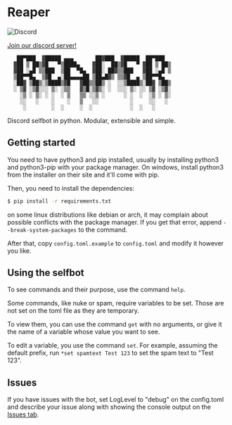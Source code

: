# Reaper
![Discord](https://img.shields.io/discord/1252771277027016744) 

[Join our discord server!](https://discord.gg/QmuqYHBJ)
```
   ██▀███  ▓█████ ▄▄▄       ██▓███  ▓█████  ██▀███
  ▓██ ▒ ██▒▓█   ▀▒████▄    ▓██░  ██▒▓█   ▀ ▓██ ▒ ██▒
  ▓██ ░▄█ ▒▒███  ▒██  ▀█▄  ▓██░ ██▓▒▒███   ▓██ ░▄█ ▒
  ▒██▀▀█▄  ▒▓█  ▄░██▄▄▄▄██ ▒██▄█▓▒ ▒▒▓█  ▄ ▒██▀▀█▄
  ░██▓ ▒██▒░▒████▒▓█   ▓██▒▒██▒ ░  ░░▒████▒░██▓ ▒██▒
  ░ ▒▓ ░▒▓░░░ ▒░ ░▒▒   ▓▒█░▒▓▒░ ░  ░░░ ▒░ ░░ ▒▓ ░▒▓░
    ░▒ ░ ▒░ ░ ░  ░ ▒   ▒▒ ░░▒ ░      ░ ░  ░  ░▒ ░ ▒░
    ░░   ░    ░    ░   ▒   ░░          ░     ░░   ░
     ░        ░  ░     ░  ░            ░  ░   ░
```
Discord selfbot in python. Modular, extensible and simple.

## Getting started

You need to have python3 and pip installed, usually by installing python3 and python3-pip with your package manager. On windows, install python3 from the installer on their site and it'll come with pip.

Then, you need to install the dependencies:
```bash
$ pip install -r requirements.txt
```
on some linux distributions like debian or arch, it may complain about possible conflicts with the package manager. If you get that error, append `--break-system-packages` to the command.

After that, copy `config.toml.example` to `config.toml` and modify it however you like.

## Using the selfbot

To see commands and their purpose, use the command `help`.

Some commands, like nuke or spam, require variables to be set. Those are not set on the toml file as they are temporary.

To view them, you can use the command `get` with no arguments, or give it the name of a variable whose value you want to see.

To edit a variable, you use the command `set`. For example, assuming the default prefix, run `*set spamtext Test 123` to set the spam text to "Test 123".

## Issues

If you have issues with the bot, set LogLevel to "debug" on the config.toml and describe your issue along with showing the console output on the [Issues tab](https://github.com/kerosina/reaper/issues).
